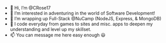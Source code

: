 - 👋 Hi, I’m @CRose17
- 👀 I’m interested in adventuring in the world of Software Development!
- 🌱 I’m wrapping up Full-Stack @NuCamp (NodeJS, Express, & MongoDB)
- 💞️ I code everyday from games to sites and misc. apps to deepen my understanding and level up my skillset.
- 📫 You can message me here easy enough :smiley:

<!---
CRose17/CRose17 is a ✨ special ✨ repository because its `README.md` (this file) appears on your GitHub profile.
You can click the Preview link to take a look at your changes.
--->
